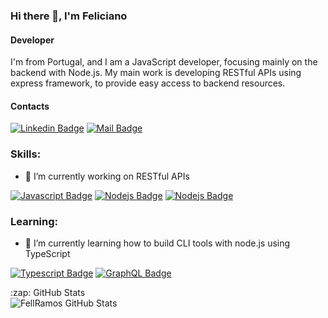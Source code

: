 ### Hi there 👋, I'm Feliciano

#### Developer

I'm from Portugal, and I am a JavaScript developer, focusing mainly on the backend with Node.js. My main work is developing RESTful APIs using express framework, to provide easy access to backend resources.

#### Contacts

[![Linkedin Badge](https://img.shields.io/badge/-FellRamos-0e76a8?style=flat&labelColor=0e76a8&logo=linkedin&logoColor=white)](https://www.linkedin.com/in/feliciano-ramos-0a351747/)
[![Mail Badge](https://img.shields.io/badge/-fellramos-c0392b?style=flat&labelColor=c0392b&logo=gmail&logoColor=white)](mailto:feliciano.ramos.pro@gmail.com)

### Skills:

- 🔭  I’m currently working on RESTful APIs

[![Javascript Badge](https://img.shields.io/badge/-Javascript-F0DB4F?style=flat&labelColor=black&logo=javascript&logoColor=F0DB4F)](#)
[![Nodejs Badge](https://img.shields.io/badge/-Nodejs-3C873A?style=flat&labelColor=black&logo=node.js&logoColor=3C873A)](#)
[![Nodejs Badge](https://img.shields.io/badge/-AWS-3C873A?style=flat&labelColor=black&logo=amazon-aws&logoColor=FC4C02)](#)

### Learning:

- 🌱  I’m currently learning how to build CLI tools with node.js using TypeScript

[![Typescript Badge](https://img.shields.io/badge/-Typescript-007acc?style=flat&labelColor=black&logo=typescript&logoColor=007acc)](#)
[![GraphQL Badge](https://img.shields.io/badge/-GraphQl-e535ab?style=flat&labelColor=black&logo=node.js&logoColor=e535ab)](#)

<summary>:zap: GitHub Stats</summary>
<img align="left" alt="FellRamos GitHub Stats" src="https://github-readme-stats.fellramos.vercel.app/api?username=FellRamos&show_icons=true"/>
 

